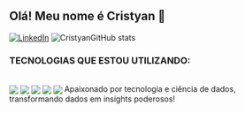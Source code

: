 ## Olá! Meu nome é Cristyan 👋


[![LinkedIn](https://img.shields.io/badge/LinkedIn-0077B5?style=for-the-badge&logo=linkedin&logoColor=white)](www.linkedin.com/in/cristyansilva)
![CristyanGitHub stats](https://github-readme-stats.vercel.app/api?username=Cristyan2002&show_icons=true&theme=dark)


### TECNOLOGIAS QUE ESTOU UTILIZANDO:
<div style="display: inline_block"><br/>
    <img align="center" alt:"excel" src="https://img.shields.io/badge/Microsoft_Excel-217346?style=for-the-badge&logo=microsoft-excel&logoColor=white"/>
    <img align="center" alt:"SQL" src="https://img.shields.io/badge/Microsoft_SQL_Server-CC2927?style=for-the-badge&logo=microsoft-sql-server&logoColor=white"/>
    <img align="center" alt:"Python" src="https://img.shields.io/badge/Python-14354C?style=for-the-badge&logo=python&logoColor=white"/>
    <img align="center" alt:"Java" src="https://img.shields.io/badge/Java-ED8B00?style=for-the-badge&logo=openjdk&logoColor=white"/>
    <img align="center" alt:"R" src="https://img.shields.io/badge/R-276DC3?style=for-the-badge&logo=r&logoColor=white"/>
Apaixonado por tecnologia e ciência de dados, transformando dados em insights poderosos!

</div>
